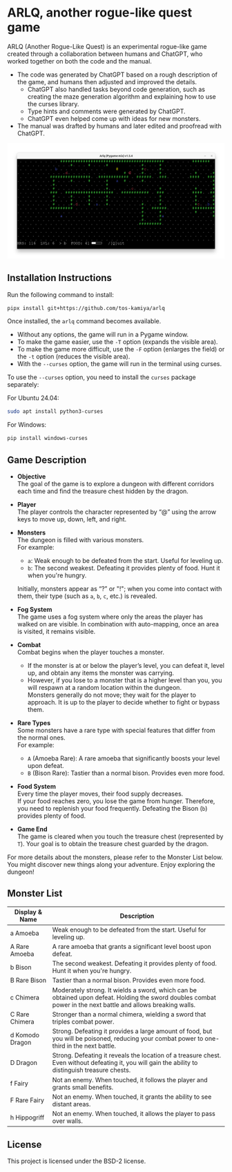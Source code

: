 # ARLQ, another rogue-like quest game

ARLQ (Another Rogue-Like Quest) is an experimental rogue-like game created through a collaboration between humans and ChatGPT, who worked together on both the code and the manual.

* The code was generated by ChatGPT based on a rough description of the game, and humans then adjusted and improved the details.
  * ChatGPT also handled tasks beyond code generation, such as creating the maze generation algorithm and explaining how to use the curses library.
  * Type hints and comments were generated by ChatGPT.
  * ChatGPT even helped come up with ideas for new monsters.
* The manual was drafted by humans and later edited and proofread with ChatGPT.

![](screenshot.png)

## Installation Instructions

Run the following command to install:

```bash
pipx install git+https://github.com/tos-kamiya/arlq
```

Once installed, the `arlq` command becomes available.

- Without any options, the game will run in a Pygame window.  
- To make the game easier, use the `-T` option (expands the visible area).  
- To make the game more difficult, use the `-F` option (enlarges the field) or the `-t` option (reduces the visible area).  
- With the `--curses` option, the game will run in the terminal using curses.  

To use the `--curses` option, you need to install the `curses` package separately:

For Ubuntu 24.04:

```bash
sudo apt install python3-curses
```

For Windows:

```bash
pip install windows-curses
```

## Game Description

* **Objective**  
  The goal of the game is to explore a dungeon with different corridors each time and find the treasure chest hidden by the dragon.

* **Player**  
  The player controls the character represented by “@” using the arrow keys to move up, down, left, and right.

* **Monsters**  
  The dungeon is filled with various monsters.  
  For example:  
  - `a`: Weak enough to be defeated from the start. Useful for leveling up.  
  - `b`: The second weakest. Defeating it provides plenty of food. Hunt it when you're hungry.  
  
  Initially, monsters appear as “?” or "!"; when you come into contact with them, their type (such as `a`, `b`, `c`, etc.) is revealed.

* **Fog System**  
  The game uses a fog system where only the areas the player has walked on are visible. In combination with auto-mapping, once an area is visited, it remains visible.

* **Combat**  
  Combat begins when the player touches a monster.  
  - If the monster is at or below the player’s level, you can defeat it, level up, and obtain any items the monster was carrying.  
  - However, if you lose to a monster that is a higher level than you, you will respawn at a random location within the dungeon.  
  Monsters generally do not move; they wait for the player to approach. It is up to the player to decide whether to fight or bypass them.

* **Rare Types**  
  Some monsters have a rare type with special features that differ from the normal ones.  
  For example:  
  - `A` (Amoeba Rare): A rare amoeba that significantly boosts your level upon defeat.  
  - `B` (Bison Rare): Tastier than a normal bison. Provides even more food.  

* **Food System**  
  Every time the player moves, their food supply decreases.  
  If your food reaches zero, you lose the game from hunger. Therefore, you need to replenish your food frequently. Defeating the Bison (`b`) provides plenty of food.

* **Game End**  
  The game is cleared when you touch the treasure chest (represented by `T`). Your goal is to obtain the treasure chest guarded by the dragon.

For more details about the monsters, please refer to the Monster List below. You might discover new things along your adventure. Enjoy exploring the dungeon!

## Monster List

| Display & Name  | Description                                                                                                                                                   |
| --------------- | ------------------------------------------------------------------------------------------------------------------------------------------------------------- |
| a Amoeba        | Weak enough to be defeated from the start. Useful for leveling up.                                                                                            |
| A Rare Amoeba   | A rare amoeba that grants a significant level boost upon defeat.                                                                                              |
| b Bison         | The second weakest. Defeating it provides plenty of food. Hunt it when you're hungry.                                                                         |
| B Rare Bison    | Tastier than a normal bison. Provides even more food.                                                                                                         |
| c Chimera       | Moderately strong. It wields a sword, which can be obtained upon defeat. Holding the sword doubles combat power in the next battle and allows breaking walls. |
| C Rare Chimera  | Stronger than a normal chimera, wielding a sword that triples combat power.                                                                                   |
| d Komodo Dragon | Strong. Defeating it provides a large amount of food, but you will be poisoned, reducing your combat power to one-third in the next battle.                   |
| D Dragon        | Strong. Defeating it reveals the location of a treasure chest. Even without defeating it, you will gain the ability to distinguish treasure chests.           |
| f Fairy         | Not an enemy. When touched, it follows the player and grants small benefits.                                                                                  |
| F Rare Fairy    | Not an enemy. When touched, it grants the ability to see distant areas.                                                                                       |
| h Hippogriff    | Not an enemy. When touched, it allows the player to pass over walls.                                                                                          |

## License

This project is licensed under the BSD-2 license.
